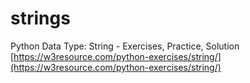 # strings   
   
Python Data Type: String - Exercises, Practice, Solution   
[https://w3resource.com/python-exercises/string/](https://w3resource.com/python-exercises/string/)

